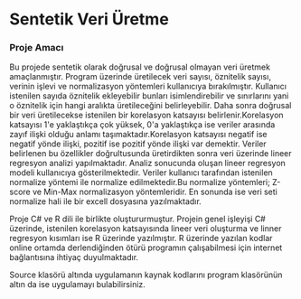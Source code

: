 # Sentetik Veri Üretme

### Proje Amacı

Bu projede sentetik olarak doğrusal ve doğrusal olmayan veri üretmek amaçlanmıştır. Program üzerinde üretilecek veri sayısı, öznitelik sayısı, verinin işlevi ve normalizasyon yöntemleri kullanıcıya bırakılmıştır. Kullanıcı istenilen sayıda öznitelik ekleyebilir bunları isimlendirebilir ve sınırlarını yani o öznitelik için hangi aralıkta üretileceğini belirleyebilir. Daha sonra doğrusal bir veri üretilecekse istenilen bir korelasyon katsayısı belirlenir.Korelasyon katsayısı 1'e yaklaştıkça çok yüksek, 0'a yaklaştıkça ise veriler arasında zayıf ilişki olduğu anlamı taşımaktadır.Korelasyon katsayısı negatif ise negatif yönde ilişki, pozitif ise pozitif yönde ilişki var demektir. Veriler belirlenen bu özellikler doğrultusunda üretirdikten sonra veri üzerinde lineer regresyon analizi yapılmaktadır. Analiz sonucunda oluşan lineer regresyon modeli kullanıcıya gösterilmektedir. Veriler kullanıcı tarafından istenilen normalize yöntemi ile normalize edilmektedir.Bu normalize yöntemleri; Z-score ve Min-Max normalizasyon yöntemleridir. En sonunda ise veri seti normalize hali ile bir excell dosyasına yazılmaktadır.

Proje C# ve R dili ile birlikte oluştururmuştur. Projein genel işleyişi C# üzerinde, istenilen korelasyon katsayısında lineer veri oluşturma ve linner regresyon kısımları ise R üzerinde yazılmıştır. R üzerinde yazılan kodlar online ortamda derlendiğinden ötürü programın çalışabilmesi için internet bağlantısına ihtiyaç duyulmaktadır.

Source klasörü altında uygulamanın kaynak kodlarını program klasörünün altın da ise uygulamayı bulabilirsiniz. 
